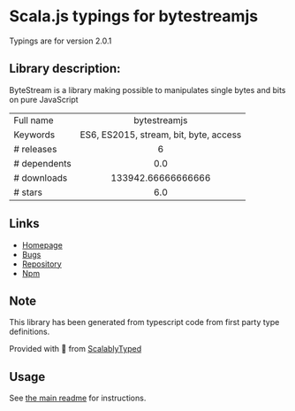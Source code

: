 
# Scala.js typings for bytestreamjs

Typings are for version 2.0.1

## Library description:
ByteStream is a library making possible to manipulates single bytes and bits on pure JavaScript

|                    |                 |
| ------------------ | :-------------: |
| Full name          | bytestreamjs |
| Keywords           | ES6, ES2015, stream, bit, byte, access |
| # releases         | 6 |
| # dependents       | 0.0 |
| # downloads        | 133942.66666666666 |
| # stars            | 6.0 |

## Links
- [Homepage](https://github.com/PeculiarVentures/ByteStream.js#readme)
- [Bugs](https://github.com/PeculiarVentures/ByteStream.js/issues)
- [Repository](https://github.com/PeculiarVentures/ByteStream.js)
- [Npm](https://www.npmjs.com/package/bytestreamjs)
    


## Note
This library has been generated from typescript code from first party type definitions.

Provided with :purple_heart: from [ScalablyTyped](https://github.com/oyvindberg/ScalablyTyped)

## Usage
See [the main readme](../../readme.md) for instructions.


